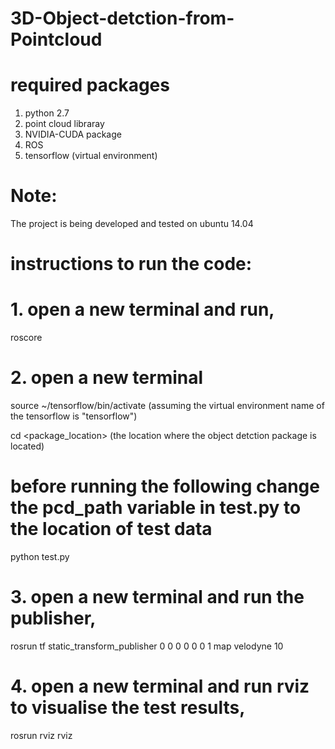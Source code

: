 # 3D-Object-detction-from-Pointcloud

# required packages
1. python 2.7
2. point cloud libraray
3. NVIDIA-CUDA package
4. ROS
5. tensorflow (virtual environment)

# Note:
The project is being developed and tested on ubuntu 14.04

# instructions to run the code:
# 1. open a new terminal and run,
roscore
# 2. open a new terminal
source ~/tensorflow/bin/activate
(assuming the virtual environment name of the tensorflow is "tensorflow")

cd <package_location>
(the location where the object detction package is located)
# before running the following change the pcd_path variable in test.py to the location of test data
python test.py

# 3. open a new terminal and run the publisher,
rosrun tf static_transform_publisher 0 0 0 0 0 0 1 map velodyne 10
# 4. open a new terminal and run rviz to visualise the test results,
rosrun rviz rviz


